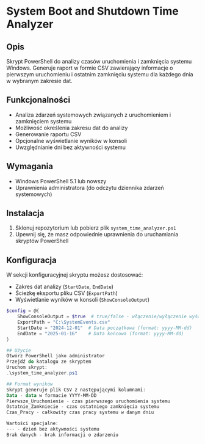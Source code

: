 # System Boot and Shutdown Time Analyzer

## Opis
Skrypt PowerShell do analizy czasów uruchomienia i zamknięcia systemu Windows. Generuje raport w formie CSV zawierający informacje o pierwszym uruchomieniu i ostatnim zamknięciu systemu dla każdego dnia w wybranym zakresie dat.

## Funkcjonalności
- Analiza zdarzeń systemowych związanych z uruchomieniem i zamknięciem systemu
- Możliwość określenia zakresu dat do analizy
- Generowanie raportu CSV
- Opcjonalne wyświetlanie wyników w konsoli
- Uwzględnianie dni bez aktywności systemu

## Wymagania
- Windows PowerShell 5.1 lub nowszy
- Uprawnienia administratora (do odczytu dziennika zdarzeń systemowych)

## Instalacja
1. Sklonuj repozytorium lub pobierz plik `system_time_analyzer.ps1`
2. Upewnij się, że masz odpowiednie uprawnienia do uruchamiania skryptów PowerShell

## Konfiguracja
W sekcji konfiguracyjnej skryptu możesz dostosować:
- Zakres dat analizy (`StartDate`, `EndDate`)
- Ścieżkę eksportu pliku CSV (`ExportPath`)
- Wyświetlanie wyników w konsoli (`ShowConsoleOutput`)

```powershell
$config = @{
    ShowConsoleOutput = $true  # true/false - włączenie/wyłączenie wyświetlania w konsoli
    ExportPath = "C:\SystemEvents.csv"
    StartDate = "2024-12-01"  # Data początkowa (format: yyyy-MM-dd)
    EndDate = "2025-01-16"    # Data końcowa (format: yyyy-MM-dd)
}

## Użycie
Otwórz PowerShell jako administrator
Przejdź do katalogu ze skryptem
Uruchom skrypt:
.\system_time_analyzer.ps1

## Format wyników
Skrypt generuje plik CSV z następującymi kolumnami:
Data - data w formacie YYYY-MM-DD
Pierwsze_Uruchomienie - czas pierwszego uruchomienia systemu
Ostatnie_Zamkniecie - czas ostatniego zamknięcia systemu
Czas_Pracy - całkowity czas pracy systemu w danym dniu

Wartości specjalne:
--- - dzień bez aktywności systemu
Brak danych - brak informacji o zdarzeniu

